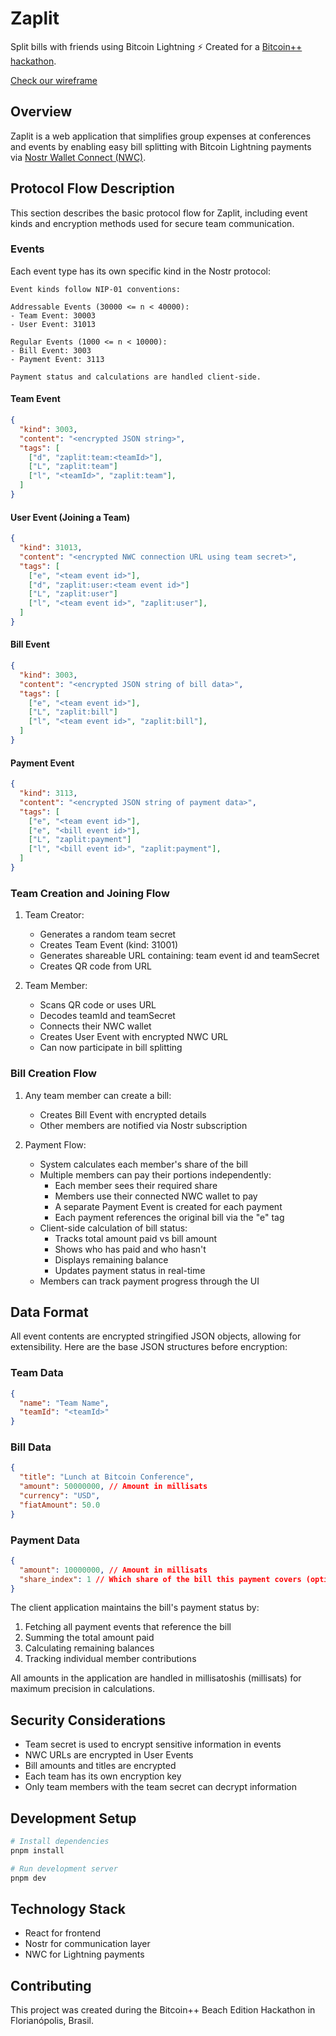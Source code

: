 # Zaplit

Split bills with friends using Bitcoin Lightning ⚡️
Created for a [Bitcoin++](https://btcplusplus.dev/conf/floripa) [hackathon](https://bitcoinplusplus.devpost.com/).

[Check our wireframe](https://excalidraw.com/#json=OG4WlqTDH85UqVXm_gY_f,4FYX8PnZ6JDIUBqmcShEQg)

## Overview

Zaplit is a web application that simplifies group expenses at conferences and events by enabling easy bill splitting with Bitcoin Lightning payments via [Nostr Wallet Connect (NWC)](https://github.com/nostr-protocol/nips/blob/master/47.md).

## Protocol Flow Description

This section describes the basic protocol flow for Zaplit, including event kinds and encryption methods used for secure team communication.

### Events

Each event type has its own specific kind in the Nostr protocol:

```
Event kinds follow NIP-01 conventions:

Addressable Events (30000 <= n < 40000):
- Team Event: 30003
- User Event: 31013

Regular Events (1000 <= n < 10000):
- Bill Event: 3003
- Payment Event: 3113

Payment status and calculations are handled client-side.
```

#### Team Event

```json
{
  "kind": 3003,
  "content": "<encrypted JSON string>",
  "tags": [
    ["d", "zaplit:team:<teamId>"],
    ["L", "zaplit:team"]
    ["l", "<teamId>", "zaplit:team"],
  ]
}
```

#### User Event (Joining a Team)

```json
{
  "kind": 31013,
  "content": "<encrypted NWC connection URL using team secret>",
  "tags": [
    ["e", "<team event id>"],
    ["d", "zaplit:user:<team event id>"]
    ["L", "zaplit:user"]
    ["l", "<team event id>", "zaplit:user"],
  ]
}
```

#### Bill Event

```json
{
  "kind": 3003,
  "content": "<encrypted JSON string of bill data>",
  "tags": [
    ["e", "<team event id>"],
    ["L", "zaplit:bill"]
    ["l", "<team event id>", "zaplit:bill"],
  ]
}
```

#### Payment Event

```json
{
  "kind": 3113,
  "content": "<encrypted JSON string of payment data>",
  "tags": [
    ["e", "<team event id>"],
    ["e", "<bill event id>"],
    ["L", "zaplit:payment"]
    ["l", "<bill event id>", "zaplit:payment"],
  ]
}
```

### Team Creation and Joining Flow

1. Team Creator:

   - Generates a random team secret
   - Creates Team Event (kind: 31001)
   - Generates shareable URL containing: team event id and teamSecret
   - Creates QR code from URL

2. Team Member:
   - Scans QR code or uses URL
   - Decodes teamId and teamSecret
   - Connects their NWC wallet
   - Creates User Event with encrypted NWC URL
   - Can now participate in bill splitting

### Bill Creation Flow

1. Any team member can create a bill:

   - Creates Bill Event with encrypted details
   - Other members are notified via Nostr subscription

2. Payment Flow:
   - System calculates each member's share of the bill
   - Multiple members can pay their portions independently:
     - Each member sees their required share
     - Members use their connected NWC wallet to pay
     - A separate Payment Event is created for each payment
     - Each payment references the original bill via the "e" tag
   - Client-side calculation of bill status:
     - Tracks total amount paid vs bill amount
     - Shows who has paid and who hasn't
     - Displays remaining balance
     - Updates payment status in real-time
   - Members can track payment progress through the UI

## Data Format

All event contents are encrypted stringified JSON objects, allowing for extensibility. Here are the base JSON structures before encryption:

### Team Data

```json
{
  "name": "Team Name",
  "teamId": "<teamId>"
}
```

### Bill Data

```json
{
  "title": "Lunch at Bitcoin Conference",
  "amount": 50000000, // Amount in millisats
  "currency": "USD",
  "fiatAmount": 50.0
}
```

### Payment Data

```json
{
  "amount": 10000000, // Amount in millisats
  "share_index": 1 // Which share of the bill this payment covers (optional)
}
```

The client application maintains the bill's payment status by:

1. Fetching all payment events that reference the bill
2. Summing the total amount paid
3. Calculating remaining balances
4. Tracking individual member contributions

All amounts in the application are handled in millisatoshis (millisats) for maximum precision in calculations.

## Security Considerations

- Team secret is used to encrypt sensitive information in events
- NWC URLs are encrypted in User Events
- Bill amounts and titles are encrypted
- Each team has its own encryption key
- Only team members with the team secret can decrypt information

## Development Setup

```bash
# Install dependencies
pnpm install

# Run development server
pnpm dev
```

## Technology Stack

- React for frontend
- Nostr for communication layer
- NWC for Lightning payments

## Contributing

This project was created during the Bitcoin++ Beach Edition Hackathon in Florianópolis, Brasil.
